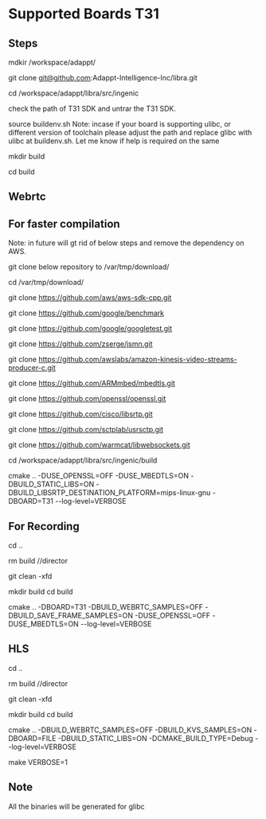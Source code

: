
# Supported Boards T31

## Steps

mdkir /workspace/adappt/

git clone git@github.com:Adappt-Intelligence-Inc/libra.git

cd /workspace/adappt/libra/src/ingenic

check the path of T31 SDK and untrar the T31 SDK.

source buildenv.sh   Note: incase if your board is supporting ulibc, or different version of toolchain please adjust the path and replace glibc with ulibc at buildenv.sh. Let me know if help is required on the same 

mkdir build

cd build 



## Webrtc

## For faster compilation 

Note: in future will gt rid of below steps and remove the dependency on AWS.    

git clone below repository to /var/tmp/download/  

cd /var/tmp/download/  

git clone  https://github.com/aws/aws-sdk-cpp.git

git clone  https://github.com/google/benchmark

git clone  https://github.com/google/googletest.git

git clone  https://github.com/zserge/jsmn.git

git clone  https://github.com/awslabs/amazon-kinesis-video-streams-producer-c.git

git clone  https://github.com/ARMmbed/mbedtls.git

git clone  https://github.com/openssl/openssl.git

git clone  https://github.com/cisco/libsrtp.git

git clone  https://github.com/sctplab/usrsctp.git

git clone  https://github.com/warmcat/libwebsockets.git


cd /workspace/adappt/libra/src/ingenic/build

cmake .. -DUSE_OPENSSL=OFF -DUSE_MBEDTLS=ON -DBUILD_STATIC_LIBS=ON  -DBUILD_LIBSRTP_DESTINATION_PLATFORM=mips-linux-gnu -DBOARD=T31 --log-level=VERBOSE



## For Recording

cd ..

rm build   //director 

git clean -xfd


mkdir build  cd build


cmake .. -DBOARD=T31 -DBUILD_WEBRTC_SAMPLES=OFF -DBUILD_SAVE_FRAME_SAMPLES=ON  -DUSE_OPENSSL=OFF -DUSE_MBEDTLS=ON --log-level=VERBOSE



## HLS

cd ..

rm build   //director 

git clean -xfd


mkdir build  cd build

cmake .. -DBUILD_WEBRTC_SAMPLES=OFF -DBUILD_KVS_SAMPLES=ON -DBOARD=FILE -DBUILD_STATIC_LIBS=ON  -DCMAKE_BUILD_TYPE=Debug --log-level=VERBOSE



make VERBOSE=1






## Note

All the binaries will be generated for glibc
